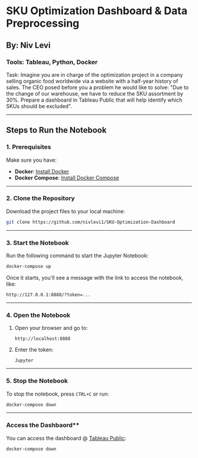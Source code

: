 # SKU Optimization Dashboard & Data Preprocessing
## By: Niv Levi
### Tools: Tableau, Python, Docker
Task: Imagine you are in charge of the optimization project in a company selling organic food
worldwide via a website with a half-year history of sales.
The CEO posed before you a problem he would like to solve: "Due to the change of our
warehouse, we have to reduce the SKU assortment by 30%. Prepare a dashboard in Tableau
Public that will help identify which SKUs should be excluded”.

---

## **Steps to Run the Notebook**

### **1. Prerequisites**

Make sure you have:

- **Docker**: [Install Docker](https://docs.docker.com/get-docker/)
- **Docker Compose**: [Install Docker Compose](https://docs.docker.com/compose/install/)

---

### **2. Clone the Repository**

Download the project files to your local machine:

```bash
git clone https://github.com/nivlevi1/SKU-Optimization-Dashboard
```

---

### **3. Start the Notebook**

Run the following command to start the Jupyter Notebook:

```bash
docker-compose up
```

Once it starts, you'll see a message with the link to access the notebook, like:

```
http://127.0.0.1:8888/?token=...
```

---

### **4. Open the Notebook**

1. Open your browser and go to:
   ```
   http://localhost:8888
   ```
2. Enter the token:
   ```
   Jupyter
   ```

---

### **5. Stop the Notebook**

To stop the notebook, press `CTRL+C` or run:

```bash
docker-compose down
```

---

### Access the Dashbaord**

You can access the dashboard @ [Tableau Public](https://public.tableau.com/app/profile/niv.levi4310/viz/SKUOptimizationDashboard/SKUOptimizationDashboard):

```bash
docker-compose down
```
